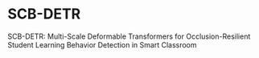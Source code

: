 # SCB-DETR
SCB-DETR: Multi-Scale Deformable Transformers for Occlusion-Resilient Student Learning Behavior Detection in Smart Classroom

